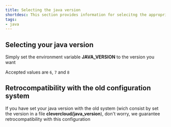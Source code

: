 ```yaml
---
title: Selecting the java version
shortdesc: This section provides information for selecitng the appropriate java version for your application
tags:
- java
---
```


## Selecting your java version

Simply set the environment variable **JAVA_VERSION** to the version you want

Accepted values are `6`, `7` and `8`

## Retrocompatibility with the old configuration system

If you have set your java version with the old system (wich consist by set the version in a file **clevercloud/java_version**), don't worry, we guarantee retrocompatibility with this configuration
